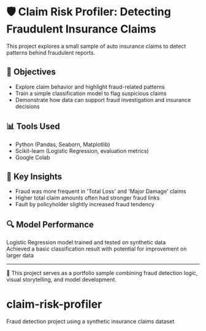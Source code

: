 # 🛡️ Claim Risk Profiler: Detecting Fraudulent Insurance Claims

This project explores a small sample of auto insurance claims to detect patterns behind fraudulent reports.

## 🧠 Objectives
- Explore claim behavior and highlight fraud-related patterns
- Train a simple classification model to flag suspicious claims
- Demonstrate how data can support fraud investigation and insurance decisions

## 📊 Tools Used
- Python (Pandas, Seaborn, Matplotlib)
- Scikit-learn (Logistic Regression, evaluation metrics)
- Google Colab

## 📌 Key Insights
- Fraud was more frequent in 'Total Loss' and 'Major Damage' claims
- Higher total claim amounts often had stronger fraud links
- Fault by policyholder slightly increased fraud tendency

## 🔍 Model Performance
Logistic Regression model trained and tested on synthetic data  
Achieved a basic classification result with potential for improvement on larger data

---

📂 This project serves as a portfolio sample combining fraud detection logic, visual storytelling, and model development.
# claim-risk-profiler
Fraud detection project using a synthetic insurance claims dataset
